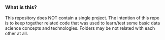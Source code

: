 ### What is this?
This repository does NOT contain a single project. 
The intention of this repo is to keep together related code that was used to learn/test some basic data science concepts and technologies. Folders may be not related with each other at all.